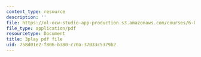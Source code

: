 ```yaml
---
content_type: resource
description: ''
file: https://ol-ocw-studio-app-production.s3.amazonaws.com/courses/6-042j-mathematics-for-computer-science-spring-2015/758d01e2f806b380c70a37033c5379b2_fpy5Hsz5t6E.pdf
file_type: application/pdf
resourcetype: Document
title: 3play pdf file
uid: 758d01e2-f806-b380-c70a-37033c5379b2
---
```

